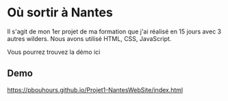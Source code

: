 # Où sortir à Nantes

Il s'agit de mon 1er projet de ma formation que j'ai réalisé en 15 jours avec 3 autres wilders.
Nous avons utilisé HTML, CSS, JavaScript.

Vous pourrez trouvez la démo ici


## Demo

https://pbouhours.github.io/Projet1-NantesWebSite/index.html

  
